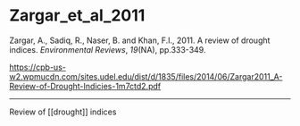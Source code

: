 # Zargar_et_al_2011


Zargar, A., Sadiq, R., Naser, B. and Khan, F.I., 2011. A review of drought indices. _Environmental Reviews_, _19_(NA), pp.333-349.

https://cpb-us-w2.wpmucdn.com/sites.udel.edu/dist/d/1835/files/2014/06/Zargar2011_A-Review-of-Drought-Indicies-1m7ctd2.pdf

---

Review of [[drought]] indices
